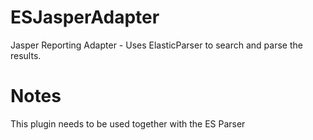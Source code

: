 # ESJasperAdapter

Jasper Reporting Adapter - Uses ElasticParser to search and parse the results.

# Notes

This plugin needs to be used together with the ES Parser

